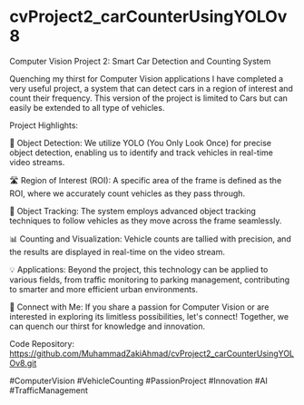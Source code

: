 # cvProject2_carCounterUsingYOLOv8
Computer Vision Project 2: Smart Car Detection and Counting System


Quenching my thirst for Computer Vision applications I have completed a very useful project, a system that can detect cars in a region of interest and count their frequency. This version of the project is limited to Cars but can easily be extended to all type of vehicles.


Project Highlights:

📌 Object Detection: We utilize YOLO (You Only Look Once) for precise object detection, enabling us to identify and track vehicles in real-time video streams.

🛣️ Region of Interest (ROI): A specific area of the frame is defined as the ROI, where we accurately count vehicles as they pass through.

🔢 Object Tracking: The system employs advanced object tracking techniques to follow vehicles as they move across the frame seamlessly.

📊 Counting and Visualization: Vehicle counts are tallied with precision, and the results are displayed in real-time on the video stream.

💡 Applications: Beyond the project, this technology can be applied to various fields, from traffic monitoring to parking management, contributing to smarter and more efficient urban environments.

🔗 Connect with Me: If you share a passion for Computer Vision or are interested in exploring its limitless possibilities, let's connect! Together, we can quench our thirst for knowledge and innovation.


Code Repository: https://github.com/MuhammadZakiAhmad/cvProject2_carCounterUsingYOLOv8.git


#ComputerVision #VehicleCounting #PassionProject #Innovation #AI #TrafficManagement



